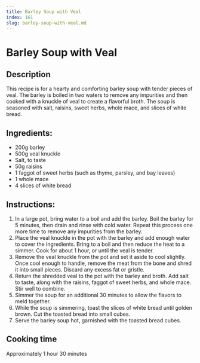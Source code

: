 ```yaml
---
title: Barley Soup with Veal
index: 161
slug: barley-soup-with-veal.md
---
```


# Barley Soup with Veal

## Description
This recipe is for a hearty and comforting barley soup with tender pieces of veal. The barley is boiled in two waters to remove any impurities and then cooked with a knuckle of veal to create a flavorful broth. The soup is seasoned with salt, raisins, sweet herbs, whole mace, and slices of white bread.

## Ingredients:
- 200g barley
- 500g veal knuckle
- Salt, to taste
- 50g raisins
- 1 faggot of sweet herbs (such as thyme, parsley, and bay leaves)
- 1 whole mace
- 4 slices of white bread

## Instructions:
1. In a large pot, bring water to a boil and add the barley. Boil the barley for 5 minutes, then drain and rinse with cold water. Repeat this process one more time to remove any impurities from the barley.
2. Place the veal knuckle in the pot with the barley and add enough water to cover the ingredients. Bring to a boil and then reduce the heat to a simmer. Cook for about 1 hour, or until the veal is tender.
3. Remove the veal knuckle from the pot and set it aside to cool slightly. Once cool enough to handle, remove the meat from the bone and shred it into small pieces. Discard any excess fat or gristle.
4. Return the shredded veal to the pot with the barley and broth. Add salt to taste, along with the raisins, faggot of sweet herbs, and whole mace. Stir well to combine.
5. Simmer the soup for an additional 30 minutes to allow the flavors to meld together.
6. While the soup is simmering, toast the slices of white bread until golden brown. Cut the toasted bread into small cubes.
7. Serve the barley soup hot, garnished with the toasted bread cubes.

## Cooking time
Approximately 1 hour 30 minutes